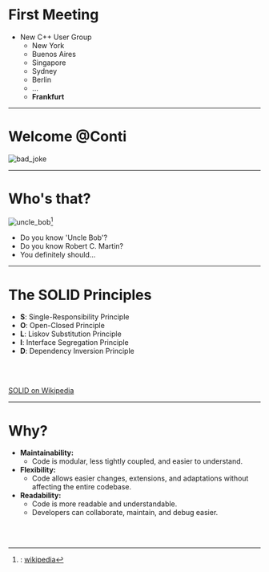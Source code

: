 # First Meeting

- New C++ User Group
    - New York
    - Buenos Aires
    - Singapore
    - Sydney
    - Berlin
    - ...
    - **Frankfurt**  

---
   
# Welcome @Conti

![bad_joke](/goodyears_joke_even_smaller.jpg)

---

# Who's that?
![uncle_bob](/Robert_C._Martin_even_smaller.jpg)[^1]

- Do you know 'Uncle Bob'?
- Do you know Robert C. Martin?
- You definitely should...

[^1]: : [wikipedia](https://de.wikipedia.org/wiki/Robert_Cecil_Martin)

---

# The SOLID Principles

- **S**: Single-Responsibility Principle
- **O**: Open-Closed Principle
- **L**: Liskov Substitution Principle
- **I**: Interface Segregation Principle
- **D**: Dependency Inversion Principle

<br>
<br>

[SOLID on Wikipedia](https://en.wikipedia.org/wiki/SOLID)

---

# Why?

- **Maintainability:**
  - Code is modular, less tightly coupled, and easier to understand.
- **Flexibility:**
  - Code allows easier changes, extensions, and adaptations without affecting the entire codebase.
- **Readability:**
  - Code is more readable and understandable.
  - Developers can collaborate, maintain, and debug easier.

<br>
<br>
